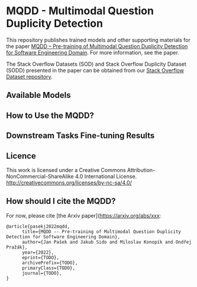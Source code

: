 # MQDD - Multimodal Question Duplicity Detection

This repository publishes trained models and other supporting materials for the paper 
[MQDD – Pre-training of Multimodal Question Duplicity Detection for Software Engineering Domain](https://arxiv.org/abs/xxx). For more information, see the paper.

The Stack Overflow Datasets (SOD) and Stack Overflow Duplicity Dataset (SODD) presented in the paper can be obtained from our [Stack Overflow Dataset repository](https://github.com/kiv-air/StackOverflowDataset).


## Available Models

## How to Use the MQDD?

## Downstream Tasks Fine-tuning Results


## Licence
This work is licensed under a Creative Commons Attribution-NonCommercial-ShareAlike 4.0 International License. http://creativecommons.org/licenses/by-nc-sa/4.0/

## How should I cite the MQDD? 
For now, please cite [the Arxiv paper](https://arxiv.org/abs/xxx:
```
@article{pasekj2022mqdd,
      title={MQDD -- Pre-training of Multimodal Question Duplicity Detection for Software Engineering Domain}, 
      author={Jan Pašek and Jakub Sido and Miloslav Konopík and Ondřej Pražák},
      year={2022},
      eprint={TODO},
      archivePrefix={TODO},
      primaryClass={TODO},
      journal={TODO},
}
```
